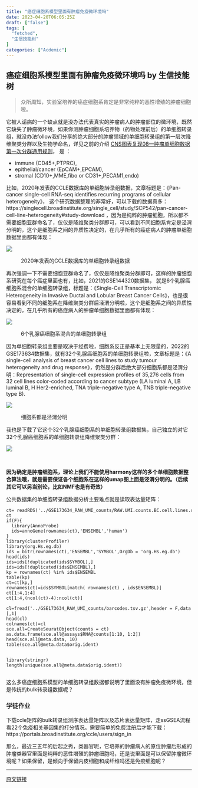 ```yaml
---
title: "癌症细胞系模型里面有肿瘤免疫微环境吗"
date: 2023-04-20T06:05:25Z
draft: ["false"]
tags: [
  "fetched",
  "生信技能树"
]
categories: ["Acdemic"]
---
```

癌症细胞系模型里面有肿瘤免疫微环境吗 by 生信技能树
------
<div><section data-tool="mdnice编辑器" data-website="https://www.mdnice.com"><blockquote data-tool="mdnice编辑器"><p>众所周知，实验室培养的癌症细胞系肯定是非常纯粹的恶性增殖的肿瘤细胞啦。</p></blockquote><p data-tool="mdnice编辑器">它被人诟病的一个缺点就是没办法代表真实的肿瘤病人的肿瘤部位的微环境，既然它缺失了肿瘤微环境，如果你测肿瘤细胞系培养物（药物处理前后）的单细胞转录组，就没办法follow我们分享的绝大部分的肿瘤领域的单细胞转录组的第一层次降维聚类分群以及生物学命名，详见之前的介绍 <a href="https://mp.weixin.qq.com/s?__biz=MzI1Njk4ODE0MQ==&amp;mid=2247488940&amp;idx=1&amp;sn=1cc8a8a74715087939b9721c0881775d&amp;scene=21#wechat_redirect" data-linktype="2">CNS图表复现08—肿瘤单细胞数据第一次分群通用规则</a>， 是 ：</p><ul data-tool="mdnice编辑器"><li><section>immune (CD45+,PTPRC),</section></li><li><section>epithelial/cancer (EpCAM+,EPCAM),</section></li><li><section>stromal (CD10+,MME,fibo or CD31+,PECAM1,endo)</section></li></ul><p data-tool="mdnice编辑器">比如，2020年发表的CCLE数据库的单细胞转录组数据，文章标题是：《Pan-cancer single-cell RNA-seq identifies recurring programs of cellular heterogeneity》， 这个研究数据整理的非常好，可以下载的数据真多：https://singlecell.broadinstitute.org/single_cell/study/SCP542/pan-cancer-cell-line-heterogeneity#study-download ，因为是纯粹的肿瘤细胞，所以都不需要细胞亚群命名了，仅仅是降维聚类分群即可，可以看到不同细胞系肯定是泾渭分明的，这个是细胞系之间的异质性决定的，在几乎所有的癌症病人的肿瘤单细胞数据里面都有体现：</p><p><img data-galleryid="" data-ratio="0.5314814814814814" data-s="300,640" data-src="https://mmbiz.qpic.cn/mmbiz_png/cZNhZQ6j4wxB4Mzov96FA9MyiazRVfCO4SezeFmlia5Oicrhd7Jdnc8zrBPasazZO3sgF1WcJ5bLgyqUCAf3Tcxiaw/640?wx_fmt=png" data-type="png" data-w="1080" src="https://mmbiz.qpic.cn/mmbiz_png/cZNhZQ6j4wxB4Mzov96FA9MyiazRVfCO4SezeFmlia5Oicrhd7Jdnc8zrBPasazZO3sgF1WcJ5bLgyqUCAf3Tcxiaw/640?wx_fmt=png"></p><figure data-tool="mdnice编辑器"><figcaption>2020年发表的CCLE数据库的单细胞转录组数据</figcaption></figure><p data-tool="mdnice编辑器">再次强调一下不需要细胞亚群命名了，仅仅是降维聚类分群即可，这样的肿瘤细胞系研究在每个癌症里面也有，比如，2021的GSE144320数据集， 就是6个乳腺癌细胞系混合的单细胞转录组，标题是：《Single-Cell Transcriptomic Heterogeneity in Invasive Ductal and Lobular Breast Cancer Cells》，也是很容易看到不同的细胞系在降维聚类分群后泾渭分明啦，这个是细胞系之间的异质性决定的，在几乎所有的癌症病人的肿瘤单细胞数据里面都有体现：</p><p><img data-galleryid="" data-ratio="0.5259259259259259" data-s="300,640" data-src="https://mmbiz.qpic.cn/mmbiz_png/cZNhZQ6j4wxB4Mzov96FA9MyiazRVfCO4kMWIsYU7TJvM3x1zkEqT8rxRdzibHqrX6ChrL8U4HxNQ9IgGPE00beA/640?wx_fmt=png" data-type="png" data-w="1080" src="https://mmbiz.qpic.cn/mmbiz_png/cZNhZQ6j4wxB4Mzov96FA9MyiazRVfCO4kMWIsYU7TJvM3x1zkEqT8rxRdzibHqrX6ChrL8U4HxNQ9IgGPE00beA/640?wx_fmt=png"></p><figure data-tool="mdnice编辑器"><figcaption>6个乳腺癌细胞系混合的单细胞转录组</figcaption></figure><p data-tool="mdnice编辑器">因为单细胞转录组主要是取决于经费啦，细胞系反正是基本上无限量的，2022的GSE173634数据集，就有32个乳腺癌细胞系的单细胞转录组啦，文章标题是：《A single-cell analysis of breast cancer cell lines to study tumour heterogeneity and drug response》，仍然是分群后绝大部分细胞系都是泾渭分明：Representation of single-cell expression profiles of 35,276 cells from 32 cell lines color-coded according to cancer subtype (LA luminal A, LB luminal B, H Her2-enriched, TNA triple-negative type A, TNB triple-negative type B).</p><p><img data-galleryid="" data-ratio="0.5953703703703703" data-s="300,640" data-src="https://mmbiz.qpic.cn/mmbiz_png/cZNhZQ6j4wxB4Mzov96FA9MyiazRVfCO4XAwtKIYakcq4KoUersdLEqRWribvlVSkA4Yp6Noey9JbunTX0WUhj6A/640?wx_fmt=png" data-type="png" data-w="1080" src="https://mmbiz.qpic.cn/mmbiz_png/cZNhZQ6j4wxB4Mzov96FA9MyiazRVfCO4XAwtKIYakcq4KoUersdLEqRWribvlVSkA4Yp6Noey9JbunTX0WUhj6A/640?wx_fmt=png"></p><figure data-tool="mdnice编辑器"><figcaption>细胞系都是泾渭分明</figcaption></figure><p data-tool="mdnice编辑器">我也是下载了它这个32个乳腺癌细胞系的单细胞转录组数据集，自己独立的对它32个乳腺癌细胞系的单细胞转录组降维聚类分群：</p><p><img data-galleryid="" data-ratio="0.4222222222222222" data-s="300,640" data-src="https://mmbiz.qpic.cn/mmbiz_png/cZNhZQ6j4wxB4Mzov96FA9MyiazRVfCO48vkQMeibmjUIubkUJ607wI7FXHia1cLdxXAoSGoSWUol4tPmat0QicT4g/640?wx_fmt=png" data-type="png" data-w="1080" src="https://mmbiz.qpic.cn/mmbiz_png/cZNhZQ6j4wxB4Mzov96FA9MyiazRVfCO48vkQMeibmjUIubkUJ607wI7FXHia1cLdxXAoSGoSWUol4tPmat0QicT4g/640?wx_fmt=png"></p><figure data-tool="mdnice编辑器"><figcaption> </figcaption></figure><p data-tool="mdnice编辑器"><strong>因为确定是肿瘤细胞系，理论上我们不能使用harmony这样的多个单细胞数据整合算法哦，就是需要保证各个细胞系在这样的umap图上面是泾渭分明的。（后续其它可以另当别论，比如NMF也是有奇效）</strong></p><p data-tool="mdnice编辑器">公共数据集的单细胞转录组数据分析主要难点就是读取表达量矩阵：</p><pre data-tool="mdnice编辑器"><span></span><code>ct= readRDS(<span>'../GSE173634_RAW_UMI_counts/RAW.UMI.counts.BC.cell.lines.rds'</span>)<br>ct<br><span>if</span>(<span>F</span>){<br>  <span>library</span>(AnnoProbe)<br>  ids=annoGene(rownames(ct),<span>'ENSEMBL'</span>,<span>'human'</span>)<br>}<br><span>library</span>(clusterProfiler)<br><span>library</span>(org.Hs.eg.db)<br>ids = bitr(rownames(ct),<span>'ENSEMBL'</span>,<span>'SYMBOL'</span>,OrgDb = <span>'org.Hs.eg.db'</span>)<br>head(ids)<br>ids=ids[!duplicated(ids$SYMBOL),]<br>ids=ids[!duplicated(ids$ENSEMBL),]<br>kp = rownames(ct) %<span>in</span>% ids$ENSEMBL<br>table(kp)<br>ct=ct[kp,]<br>rownames(ct)=ids$SYMBOL[match( rownames(ct) , ids$ENSEMBL)]<br>ct[<span>1</span>:<span>4</span>,<span>1</span>:<span>4</span>]<br>ct[<span>1</span>:<span>4</span>,(ncol(ct)-<span>4</span>):ncol(ct)]<br><br>cl=fread(<span>'../GSE173634_RAW_UMI_counts/barcodes.tsv.gz'</span>,header = <span>F</span>,data.table = <span>F</span>)[,<span>1</span>]<br>head(cl)<br>colnames(ct)=cl<br>sce.all=CreateSeuratObject(counts = ct)<br>as.data.frame(sce.all@assays$RNA@counts[<span>1</span>:<span>10</span>, <span>1</span>:<span>2</span>])<br>head(sce.all@meta.data, <span>10</span>)<br>table(sce.all@meta.data$orig.ident) <br> <br><br><span>library</span>(stringr) <br>length(unique(sce.all@meta.data$orig.ident))<br><br></code></pre><p data-tool="mdnice编辑器">这么多癌症细胞系模型的单细胞转录组数据都说明了里面没有肿瘤免疫微环境，但是传统的bulk转录组数据呢？</p><h3 data-tool="mdnice编辑器"><span></span>学徒作业<span></span></h3><p data-tool="mdnice编辑器">下载ccle矩阵的bulk转录组测序表达量矩阵以及芯片表达量矩阵，走ssGSEA流程看22个免疫相关基因集的打分情况。需要简单的免费注册后才能下载：https://portals.broadinstitute.org/ccle/users/sign_in</p><p data-tool="mdnice编辑器">那么，最近三五年的后起之秀，类器官呢，它培养的肿瘤病人的原位肿瘤后形成的肿瘤类器官里面是纯粹的恶性增殖的肿瘤细胞吗，还是说里面是可以保留肿瘤微环境呢？如果保留，是倾向于保留内皮细胞和成纤维吗还是免疫细胞呢？</p></section><p><mp-style-type data-value="3"></mp-style-type></p></div>  
<hr>
<a href="https://mp.weixin.qq.com/s/Wia-rWPSG6kHXJe3suefwQ",target="_blank" rel="noopener noreferrer">原文链接</a>
